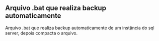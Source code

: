 ## Arquivo .bat que realiza backup automaticamente

Arquivo .bat que realiza backup automaticamente de um instância do sql server, depois compacta o arquivo.
